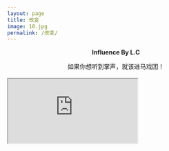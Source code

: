 ```yaml
---
layout: page
title: 改变
image: 10.jpg
permalink: /改变/
---
```


**<center> Influence By L.C </center>**

<iframe src="/vedio/rainbow.mp3" allow="autoplay" style="display:none" id="iframeAudio"></iframe>

<center>如果你想听到掌声，就该进马戏团！</center>
  
<br>
<iframe src="https://github.com/banklz/banklz.github.io/raw/master/vedio/%E4%B8%AD%E5%9B%BDK12%E5%9C%A8%E7%BA%BF%E6%95%99%E8%82%B2%E5%B8%82%E5%9C%BA%E8%B0%83%E7%A0%94%20%E5%8F%8A%E7%94%A8%E6%88%B7%E6%B6%88%E8%B4%B9%E8%A1%8C%E4%B8%BA%E6%8A%A5%E5%91%8A.pdf" type="application/pdf"></iframe>
<br>
<object data="/vedio/中国K12在线教育市场调研 及用户消费行为报告.pdf" width="1000" height="1000" type="application/pdf"></object>
